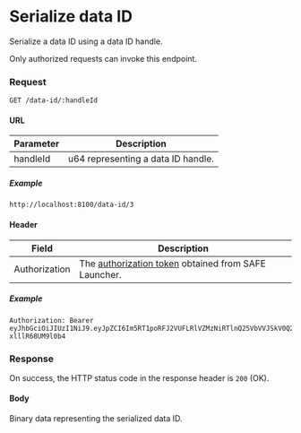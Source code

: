 # Serialize data ID

Serialize a data ID using a data ID handle.

Only authorized requests can invoke this endpoint.

### Request

```
GET /data-id/:handleId
```

#### URL

| Parameter | Description |
| --- | --- |
| handleId | u64 representing a data ID handle. |

##### Example

```
http://localhost:8100/data-id/3
```

#### Header

| Field | Description |
| --- | --- |
| Authorization | The [authorization token](/auth) obtained from SAFE Launcher. |

##### Example

```
Authorization: Bearer eyJhbGciOiJIUzI1NiJ9.eyJpZCI6Im5RT1poRFJ2VUFLRlVZMzNiRTlnQ25VbVVJSkV0Q2lmYk4zYjE1dXZ2TlU9In0.OTKcHQ9VUKYzBXH_MqeWR4UcHFJV-xlllR68UM9l0b4
```

### Response

On success, the HTTP status code in the response header is `200` (OK).

#### Body

Binary data representing the serialized data ID.
